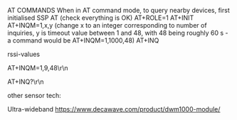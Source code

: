 
AT COMMANDS
When in AT command mode, to query nearby devices, first initialised SSP
AT (check everything is OK)
AT+ROLE=1
AT+INIT
AT+INQM=1,x,y (change x to an integer corresponding to number of inquiries, y is timeout value between 1 and 48, with 48 being roughly 60 s - a command would be AT+INQM=1,1000,48)
AT+INQ










rssi-values

AT+INQM=1,9,48\r\n

AT+INQ?\r\n

other sensor tech:

Ultra-wideband
https://www.decawave.com/product/dwm1000-module/
